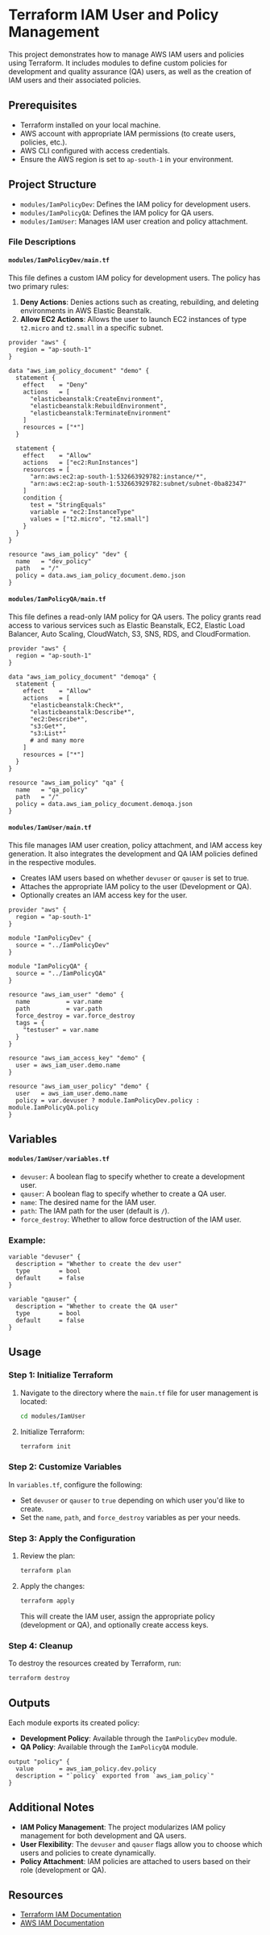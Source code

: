 
# Terraform IAM User and Policy Management

This project demonstrates how to manage AWS IAM users and policies using Terraform. It includes modules to define custom policies for development and quality assurance (QA) users, as well as the creation of IAM users and their associated policies.

## Prerequisites

- Terraform installed on your local machine.
- AWS account with appropriate IAM permissions (to create users, policies, etc.).
- AWS CLI configured with access credentials.
- Ensure the AWS region is set to `ap-south-1` in your environment.

## Project Structure

- `modules/IamPolicyDev`: Defines the IAM policy for development users.
- `modules/IamPolicyQA`: Defines the IAM policy for QA users.
- `modules/IamUser`: Manages IAM user creation and policy attachment.

### File Descriptions

#### `modules/IamPolicyDev/main.tf`

This file defines a custom IAM policy for development users. The policy has two primary rules:

1. **Deny Actions**: Denies actions such as creating, rebuilding, and deleting environments in AWS Elastic Beanstalk.
2. **Allow EC2 Actions**: Allows the user to launch EC2 instances of type `t2.micro` and `t2.small` in a specific subnet.

```hcl
provider "aws" {
  region = "ap-south-1"
}

data "aws_iam_policy_document" "demo" {
  statement {
    effect    = "Deny"
    actions   = [
      "elasticbeanstalk:CreateEnvironment",
      "elasticbeanstalk:RebuildEnvironment",
      "elasticbeanstalk:TerminateEnvironment"
    ]
    resources = ["*"]
  }

  statement {
    effect    = "Allow"
    actions   = ["ec2:RunInstances"]
    resources = [
      "arn:aws:ec2:ap-south-1:532663929782:instance/*",
      "arn:aws:ec2:ap-south-1:532663929782:subnet/subnet-0ba82347"
    ]
    condition {
      test = "StringEquals"
      variable = "ec2:InstanceType"
      values = ["t2.micro", "t2.small"]
    }
  }
}

resource "aws_iam_policy" "dev" {
  name   = "dev_policy"
  path   = "/"
  policy = data.aws_iam_policy_document.demo.json
}
```

#### `modules/IamPolicyQA/main.tf`

This file defines a read-only IAM policy for QA users. The policy grants read access to various services such as Elastic Beanstalk, EC2, Elastic Load Balancer, Auto Scaling, CloudWatch, S3, SNS, RDS, and CloudFormation.

```hcl
provider "aws" {
  region = "ap-south-1"
}

data "aws_iam_policy_document" "demoqa" {
  statement {
    effect    = "Allow"
    actions   = [
      "elasticbeanstalk:Check*", 
      "elasticbeanstalk:Describe*",
      "ec2:Describe*",
      "s3:Get*", 
      "s3:List*"
      # and many more
    ]
    resources = ["*"]
  }
}

resource "aws_iam_policy" "qa" {
  name   = "qa_policy"
  path   = "/"
  policy = data.aws_iam_policy_document.demoqa.json
}
```

#### `modules/IamUser/main.tf`

This file manages IAM user creation, policy attachment, and IAM access key generation. It also integrates the development and QA IAM policies defined in the respective modules.

- Creates IAM users based on whether `devuser` or `qauser` is set to true.
- Attaches the appropriate IAM policy to the user (Development or QA).
- Optionally creates an IAM access key for the user.

```hcl
provider "aws" {
  region = "ap-south-1"
}

module "IamPolicyDev" {
  source = "../IamPolicyDev"
}

module "IamPolicyQA" {
  source = "../IamPolicyQA"
}

resource "aws_iam_user" "demo" {
  name          = var.name
  path          = var.path
  force_destroy = var.force_destroy
  tags = {
    "testuser" = var.name
  }
}

resource "aws_iam_access_key" "demo" {
  user = aws_iam_user.demo.name
}

resource "aws_iam_user_policy" "demo" {
  user   = aws_iam_user.demo.name
  policy = var.devuser ? module.IamPolicyDev.policy : module.IamPolicyQA.policy
}
```

## Variables

#### `modules/IamUser/variables.tf`

- `devuser`: A boolean flag to specify whether to create a development user.
- `qauser`: A boolean flag to specify whether to create a QA user.
- `name`: The desired name for the IAM user.
- `path`: The IAM path for the user (default is `/`).
- `force_destroy`: Whether to allow force destruction of the IAM user.
  
### Example:

```hcl
variable "devuser" {
  description = "Whether to create the dev user"
  type        = bool
  default     = false
}

variable "qauser" {
  description = "Whether to create the QA user"
  type        = bool
  default     = false
}
```

## Usage

### Step 1: Initialize Terraform

1. Navigate to the directory where the `main.tf` file for user management is located:
   ```bash
   cd modules/IamUser
   ```

2. Initialize Terraform:
   ```bash
   terraform init
   ```

### Step 2: Customize Variables

In `variables.tf`, configure the following:

- Set `devuser` or `qauser` to `true` depending on which user you'd like to create.
- Set the `name`, `path`, and `force_destroy` variables as per your needs.

### Step 3: Apply the Configuration

1. Review the plan:
   ```bash
   terraform plan
   ```

2. Apply the changes:
   ```bash
   terraform apply
   ```

   This will create the IAM user, assign the appropriate policy (development or QA), and optionally create access keys.

### Step 4: Cleanup

To destroy the resources created by Terraform, run:

```bash
terraform destroy
```

## Outputs

Each module exports its created policy:

- **Development Policy**: Available through the `IamPolicyDev` module.
- **QA Policy**: Available through the `IamPolicyQA` module.

```hcl
output "policy" {
  value       = aws_iam_policy.dev.policy
  description = "`policy` exported from `aws_iam_policy`"
}
```

## Additional Notes

- **IAM Policy Management**: The project modularizes IAM policy management for both development and QA users. 
- **User Flexibility**: The `devuser` and `qauser` flags allow you to choose which users and policies to create dynamically.
- **Policy Attachment**: IAM policies are attached to users based on their role (development or QA).

## Resources

- [Terraform IAM Documentation](https://registry.terraform.io/providers/hashicorp/aws/latest/docs/resources/iam_user)
- [AWS IAM Documentation](https://docs.aws.amazon.com/IAM/latest/UserGuide/introduction.html)
